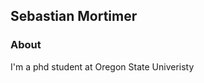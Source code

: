 <p></p>
<p></p>
<p></p>
<p></p>
<p></p>
<p></p>

## Sebastian Mortimer

<p></p>
<p></p>
<p></p>
<p></p>
<p></p>
<p></p>

### About
I'm a phd student at Oregon State Univeristy








